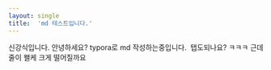 ```yaml
---
layout: single
title:  'md 테스트입니다.'
---
```


신강식입니다.
안녕하세요?
typora로 md 작성하는중입니다.
​	탭도되나요?	ㅋㅋㅋ
근데 줄이 왤케 크게 떨어질까요

